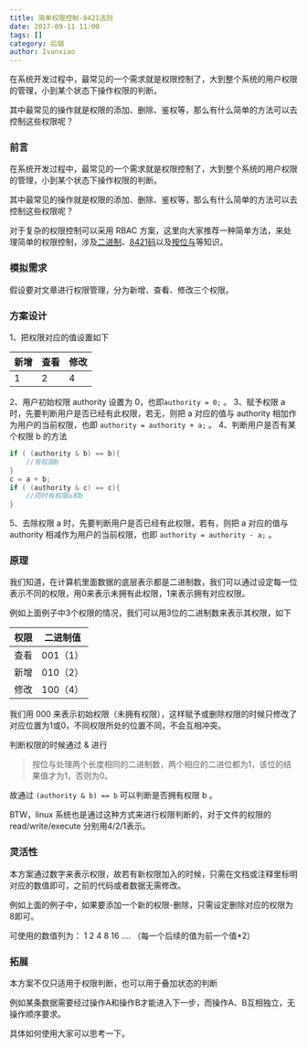 ```yaml
---
title: 简单权限控制-8421法则
date: 2017-09-11 11:00
tags: []
category: 后端
author: Ivanxiao
---
```


在系统开发过程中，最常见的一个需求就是权限控制了，大到整个系统的用户权限的管理，小到某个状态下操作权限的判断。

其中最常见的操作就是权限的添加、删除、鉴权等，那么有什么简单的方法可以去控制这些权限呢？

<!--more-->



### 前言
在系统开发过程中，最常见的一个需求就是权限控制了，大到整个系统的用户权限的管理，小到某个状态下操作权限的判断。

其中最常见的操作就是权限的添加、删除、鉴权等，那么有什么简单的方法可以去控制这些权限呢？

对于复杂的权限控制可以采用 RBAC 方案，这里向大家推荐一种简单方法，来处理简单的权限控制，涉及[二进制](https://www.wikiwand.com/zh-hans/%E4%BA%8C%E8%BF%9B%E5%88%B6)、[8421码](https://www.wikiwand.com/zh-hans/%E4%BA%8C%E9%80%B2%E7%A2%BC%E5%8D%81%E9%80%B2%E6%95%B8)以及[按位与](https://www.wikiwand.com/zh-hans/%E4%BD%8D%E6%93%8D%E4%BD%9C)等知识。

### 模拟需求
假设要对文章进行权限管理，分为新增、查看、修改三个权限。

### 方案设计
1、把权限对应的值设置如下

| 新增   | 查看   | 修改   |
| ---- | ---- | ---- |
| 1    | 2    | 4    |

2、用户初始权限 authority 设置为 0，也即`authority = 0;` 。
3、赋予权限 a 时，先要判断用户是否已经有此权限，若无，则把 a 对应的值与 authority 相加作为用户的当前权限，也即 `authority = authority + a;` 。 
4、判断用户是否有某个权限 b 的方法
```c
if ( (authority & b) == b){
    //有权限b
}
c = a + b;
if ( (authority & c) == c){
    //同时有权限a和b
}
```
5、去除权限 a 时，先要判断用户是否已经有此权限，若有，则把 a 对应的值与 authority 相减作为用户的当前权限，也即 `authority = authority - a;` 。 

### 原理
我们知道，在计算机里面数据的底层表示都是二进制数，我们可以通过设定每一位表示不同的权限，用0来表示未拥有此权限，1来表示拥有对应权限。

例如上面例子中3个权限的情况，我们可以用3位的二进制数来表示其权限，如下

| 权限   | 二进制值   |
| ---- | ------ |
| 查看   | 001（1） |
| 新增   | 010（2） |
| 修改   | 100（4） |

我们用 000 来表示初始权限（未拥有权限），这样赋予或删除权限的时候只修改了对应位置为1或0，不同权限所处的位置不同，不会互相冲突。

判断权限的时候通过 & 进行
>按位与处理两个长度相同的二进制数，两个相应的二进位都为1，该位的结果值才为1，否则为0。

故通过 `(authority & b) == b` 可以判断是否拥有权限 b 。

BTW，linux 系统也是通过这种方式来进行权限判断的，对于文件的权限的 read/write/execute 分别用4/2/1表示。

### 灵活性
本方案通过数字来表示权限，故若有新权限加入的时候，只需在文档或注释里标明对应的数值即可，之前的代码或者数据无需修改。

例如上面的例子中，如果要添加一个新的权限-删除，只需设定删除对应的权限为8即可。

可使用的数值列为：
1 2 4 8 16 .... （每一个后续的值为前一个值*2）

### 拓展
本方案不仅只适用于权限判断，也可以用于叠加状态的判断

例如某条数据需要经过操作A和操作B才能进入下一步，而操作A、B互相独立，无操作顺序要求。

具体如何使用大家可以思考一下。
